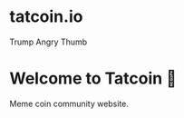 # tatcoin.io
Trump Angry Thumb 
<!DOCTYPE html>
<html>
<head>
  <title>Tatcoin</title>
</head>
<body>
  <h1>Welcome to Tatcoin 🚀</h1>
  <p>Meme coin community website.</p>
</body>
</html>
